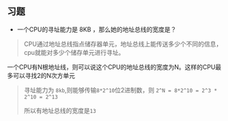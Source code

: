## 习题

* 一个CPU的寻址能力是 8KB ，那么她的地址总线的宽度是？

> CPU通过地址总线指点储存器单元，地址总线上能传送多少个不同的信息，cpu就能对多少个储存单元进行寻址。

一个CPU有N根地址线，则可以说这个CPU的地址总线的宽度为N。这样的CPU最多可以寻找2的N次方单元

> 寻址能力为 `8kb`,则能够传输`8*2^10`位2进制数，则 `2^N = 8*2^10 = 2^3 * 2^10 = 2^13`
>
> 所以有地址总线的宽度是`13`